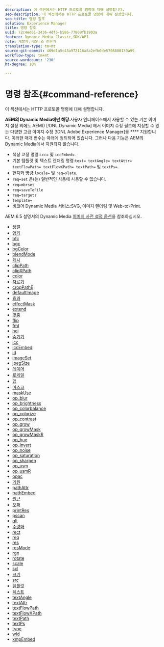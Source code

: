 ```yaml
---
description: 이 섹션에서는 HTTP 프로토콜 명령에 대해 설명합니다.
seo-description: 이 섹션에서는 HTTP 프로토콜 명령에 대해 설명합니다.
seo-title: 명령 참조
solution: Experience Manager
title: 명령 참조
uuid: 72c4ed61-3436-4df5-b586-77808fb1903a
feature: Dynamic Media Classic,SDK/API
role: 개발자,비즈니스 전문가
translation-type: tm+mt
source-git-commit: 469d1a5c43a972116a8a2efb0de5708800130a99
workflow-type: tm+mt
source-wordcount: '230'
ht-degree: 10%

---
```



# 명령 참조{#command-reference}

이 섹션에서는 HTTP 프로토콜 명령에 대해 설명합니다.

**AEM의 Dynamic Media에만 해당**:사용자 인터페이스에서 사용할 수 있는 기본 이미지 설정 외에도 AEM() [!DNL Dynamic Media] 에서 이미지 수정 필드에 지정할 수 있는 다양한 고급 이미지 수정 [!DNL Adobe Experience Manager]을  **** 지원합니다. 이러한 매개 변수는 아래에 정의되어 있습니다. 그러나 다음 기능은 AEM의 Dynamic Media에서 지원되지 않습니다.

* 색상 교정 명령:`icc=` 및 `iccEmbed=`.
* 기본 템플릿 및 텍스트 렌더링 명령:`text= textAngle= textAttr= textFlowPath= textFlowXPath= textPath=` 및 `textPs=`.
* 현지화 명령:`locale=` 및 `req=xlate`.
* `req=set` 은(는) 일반적인 사용에 사용할 수 없습니다.
* `req=mbrset`
* `req=saveToFile`
* `req=targets`
* `template=`
* 비코어 Dynamic Media 서비스:SVG, 이미지 렌더링 및 Web-to-Print.

<!-- Adobe IS command examples website  http://sj1010010254235.corp.adobe.com/iscommands/ -->

AEM 6.5 설명서의 Dynamic Media [이미지 사전 설정 옵션](https://experienceleague.adobe.com/docs/experience-manager-65/assets/dynamic/managing-image-presets.html#dynamic)을 참조하십시오.

* [정렬](r-align.md)
* [앵커](r-anchor.md)
* [bfc](r-bfc.md)
* [bgc](r-bgc.md)
* [bgColor](r-bgcolor.md)
* [blendMode](r-blendmode.md)
* [캐시](r-is-http-cache.md)
* [clipPath](r-clippath.md)
* [clipXPath](r-clipxpath.md)
* [color](r-color-commandref.md)
* [자르기](r-crop.md)
* [cropPathE](r-croppath.md)
* [defaultImage](r-is-http-defaultimage.md)
* [효과](r-effect.md)
* [effectMask](r-effectmask.md)
* [extend](r-extend.md)
* [맞춤](r-fit.md)
* [flip](r-flip.md)
* [fmt](r-is-http-fmt.md)
* [hei](r-is-http-hei.md)
* [숨기기](r-hide.md)
* [icc](r-icc.md)
* [iccEmbed](r-iccembed.md)
* [id](r-id.md)
* [imageSet](r-imageset.md)
* [jpegSize](r-jpegsize.md)
* [레이어](r-layer.md)
* [로케일](r-locale.md)
* [맵](r-map.md)
* [마스크](r-mask.md)
* [maskUse](r-maskuse.md)
* [op_blur](r-op-blur.md)
* [op_brightness](r-op-brightness.md)
* [op_colorbalance](r-op-colorbalance.md)
* [op_colorize](r-op-colorize.md)
* [op_contrast](r-op-contrast.md)
* [op_grow](r-op-grow.md)
* [op_growMask](r-op-growmask.md)
* [op_growMaskR](r-op-growmaskr.md)
* [op_hue](r-op-hue.md)
* [op_invert](r-op-invert.md)
* [op_noise](r-op-noise.md)
* [op_saturation](r-op-saturation.md)
* [op_sharpen](r-op-sharpen.md)
* [op_usm](r-op-usm.md)
* [op_usmR](r-op-usmr.md)
* [opac](r-opac.md)
* [기원](r-origin.md)
* [pathAttr](r-pathattr.md)
* [pathEmbed](r-pathembed.md)
* [원근](r-perspective.md)
* [오퍼](r-pos.md)
* [printRes](r-printres.md)
* [pscan](r-pscan.md)
* [qlt](r-is-http-qlt.md)
* [수량화](r-is-http-quantize.md)
* [rect](r-rect.md)
* [req](r-req/r-req.md)
* [res](r-res.md)
* [resMode](r-is-http-resmode.md)
* [rgn](r-rgn.md)
* [rotate](r-rotate.md)
* [scale](r-is-http-scale.md)
* [scl](r-scl.md)
* [크기](r-size-reference.md)
* [src](r-src.md)
* [템플릿](r-template.md)
* [텍스트](r-text.md)
* [textAngle](r-textangle.md)
* [textAttr](r-textattr.md)
* [textFlowPath](r-textflowpath.md)
* [textFlowXPath](r-textflowxpath.md)
* [textPath](r-textpath.md)
* [textPs](r-textps.md)
* [type](r-type.md)
* [wid](r-is-http-wid.md)
* [xmpEmbed](r-xmpembed.md)
